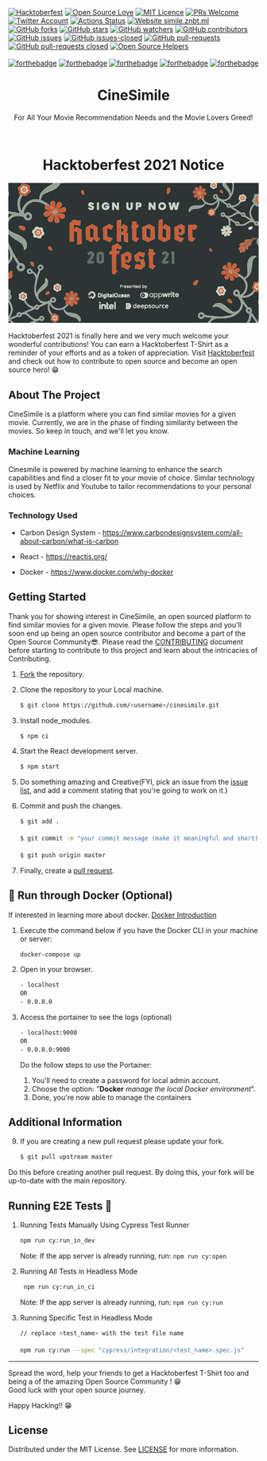 [![Hacktoberfest](https://badgen.net/badge/hacktoberfest/friendly/pink)](CONTRIBUTING.md)
[![Open Source Love](https://badges.frapsoft.com/os/v1/open-source.png?v=103)](https://github.com/ellerbrock/open-source-badges/)
[![MIT Licence](https://badges.frapsoft.com/os/mit/mit.png?v=103)](https://opensource.org/licenses/mit-license.php)
[![PRs Welcome](https://img.shields.io/badge/PRs-welcome-brightgreen.svg?style=flat-square)](http://makeapullrequest.com)
[![Twitter Account](https://badgen.net/twitter/follow/Niweera?label=twitter)](https://twitter.com/Niweera)
[![Actions Status](https://github.com/Niweera/cinesimile/workflows/CI%2FCD/badge.svg)](https://github.com/Niweera/cinesimile/actions)
[![Website simile.znbt.ml](https://img.shields.io/website-up-down-green-red/https/znbt.ml.svg)](https://simile.znbt.ml/)
[![GitHub forks](https://img.shields.io/github/forks/Niweera/cinesimile.svg?style=social&label=Fork)](https://GitHub.com/Niweera/cinesimile/network/)
[![GitHub stars](https://img.shields.io/github/stars/Niweera/cinesimile.svg?style=social&label=Star)](https://GitHub.com/Niweera/cinesimile/stargazers/)
[![GitHub watchers](https://img.shields.io/github/watchers/Niweera/cinesimile.svg?style=social&label=Watch&maxAge=2592000)](https://GitHub.com/Niweera/cinesimile/watchers/)
[![GitHub contributors](https://img.shields.io/github/contributors/Niweera/cinesimile.svg)](https://GitHub.com/Niweera/cinesimile/graphs/contributors/)
[![GitHub issues](https://img.shields.io/github/issues/Niweera/cinesimile.svg)](https://GitHub.com/Niweera/cinesimile/issues/)
[![GitHub issues-closed](https://img.shields.io/github/issues-closed/Niweera/cinesimile.svg)](https://GitHub.com/Niweera/cinesimile/issues?q=is%3Aissue+is%3Aclosed)
[![GitHub pull-requests](https://img.shields.io/github/issues-pr/Niweera/cinesimile.svg)](https://GitHub.com/Niweera/cinesimile/pulls/)
[![GitHub pull-requests closed](https://img.shields.io/github/issues-pr-closed/Niweera/cinesimile.svg)](https://GitHub.com/Niweera/cinesimile/pulls/)
[![Open Source Helpers](https://www.codetriage.com/niweera/cinesimile/badges/users.svg)](https://www.codetriage.com/niweera/cinesimile)
<br><br>
[![forthebadge](https://forthebadge.com/images/badges/built-with-love.svg)](https://simile.znbt.ml/)
[![forthebadge](https://forthebadge.com/images/badges/made-with-javascript.svg)](https://simile.znbt.ml/)
[![forthebadge](https://forthebadge.com/images/badges/you-didnt-ask-for-this.svg)](https://simile.znbt.ml/)
[![forthebadge](https://forthebadge.com/images/badges/winter-is-coming.svg)](https://simile.znbt.ml/)
[![forthebadge](https://forthebadge.com/images/badges/check-it-out.svg)](https://simile.znbt.ml/)

<h1 align="center"> CineSimile </h1>
<p align="center"> For All Your Movie Recommendation Needs and the Movie Lovers Greed!  </p>
<br/>

<h1 align="center"> Hacktoberfest 2021 Notice </h1>

![image](./hf.svg)

Hacktoberfest 2021 is finally here and we very much welcome your wonderful contributions! You can earn a Hacktoberfest T-Shirt as a reminder of your efforts and as a token of appreciation. Visit <a href = "https://hacktoberfest.digitalocean.com/">Hacktoberfest<a/> and check out how to contribute to open source and become an open source hero! 😁

## About The Project

CineSimile is a platform where you can find similar movies for a given movie. Currently, we are in the phase of finding similarity between the movies. So keep in touch, and we'll let you know.

### Machine Learning

Cinesmile is powered by machine learning to enhance the search capabilities and find a closer fit to your movie of choice. Similar technology is used by Netflix and Youtube to tailor recommendations to your personal choices.

### Technology Used

- Carbon Design System - https://www.carbondesignsystem.com/all-about-carbon/what-is-carbon

- React - https://reactjs.org/

- Docker - https://www.docker.com/why-docker

## Getting Started

Thank you for showing interest in CineSimile, an open sourced platform to find similar movies for a given movie. Please follow the steps and you'll soon end up being an open source contributor and become a part of the Open Source Community😎. Please read the [CONTRIBUTING](https://github.com/Niweera/cinesimile/blob/master/CONTRIBUTING.md) document before starting to contribute to this project and learn about the intricacies of Contributing.

1. [Fork](https://github.com/Niweera/cinesimile/fork) the repository.

2. Clone the repository to your Local machine.

   ```bash
   $ git clone https://github.com/<username>/cinesimile.git
   ```

3. Install node_modules.

   ```bash
   $ npm ci
   ```

4. Start the React development server.

   ```bash
   $ npm start
   ```

5. Do something amazing and Creative(FYI, pick an issue from the [issue list](https://github.com/Niweera/cinesimile/issues), and add a comment stating that you're going to work on it.)

6. Commit and push the changes.

   ```bash
   $ git add .

   $ git commit -m "your commit message (make it meaningful and short)"

   $ git push origin master
   ```

7. Finally, create a [pull request](https://www.youtube.com/watch?v=OHV64qh-uyY).

## 🐳 Run through Docker (Optional)

If interested in learning more about docker. [Docker Introduction](https://docs.docker.com/get-started/)

1. Execute the command below if you have the Docker CLI in your machine or server:

   ```sh
   docker-compose up
   ```

2. Open in your browser.


   ```sh
   - localhost
   OR
   - 0.0.0.0
   ```

3. Access the portainer to see the logs (optional)
   ```sh
   - localhost:9000
   OR
   - 0.0.0.0:9000
   ```
   Do the follow steps to use the Portainer:
   1. You'll need to create a password for local admin account.
   2. Choose the option: "**Docker** _manage the local Docker environment_".
   3. Done, you're now able to manage the containers


## Additional Information

9. If you are creating a new pull request please update your fork.

   ```bash
   $ git pull upstream master
   ```

Do this before creating another pull request. By doing this, your fork will be up-to-date with the main repository.

## Running E2E Tests 🧪

1.  Running Tests Manually Using Cypress Test Runner

    ```bash
    npm run cy:run_in_dev
    ```

    Note: If the app server is already running, run: `npm run cy:open`

2.  Running All Tests in Headless Mode

    ```bash
     npm run cy:run_in_ci
    ```

    Note: If the app server is already running, run: `npm run cy:run`

3.  Running Specific Test in Headless Mode

    ```bash
    // replace <test_name> with the test file name

    npm run cy:run --spec "cypress/integration/<test_name>.spec.js"
    ```

<hr>

Spread the word, help your friends to get a Hacktoberfest T-Shirt too and being a of the amazing Open Source Community ! 😁
<br>
Good luck with your open source journey.

Happy Hacking!! 😁

## License

Distributed under the MIT License. See [LICENSE](https://github.com/Niweera/cinesimile/blob/master/LICENSE) for more information.

